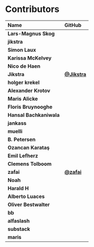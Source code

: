 # Contributors

| Name                    | GitHub                                     |
| :---------------------- | :----------------------------------------- |
| **Lars-Magnus Skog**    |                                            |
| **jikstra**             |                                            |
| **Simon Laux**          |                                            |
| **Karissa McKelvey**    |                                            |
| **Nico de Haen**        |                                            |
| **Jikstra**             | [**@Jikstra**](https://github.com/Jikstra) |
| **holger krekel**       |                                            |
| **Alexander Krotov**    |                                            |
| **Maris Alicke**        |                                            |
| **Floris Bruynooghe**   |                                            |
| **Hansal Bachkaniwala** |                                            |
| **jankass**             |                                            |
| **muelli**              |                                            |
| **B. Petersen**         |                                            |
| **Ozancan Karataş**     |                                            |
| **Emil Lefherz**        |                                            |
| **Clemens Tolboom**     |                                            |
| **zafai**               | [**@zafai**](https://github.com/zafai)     |
| **Noah**                |                                            |
| **Harald H**            |                                            |
| **Alberto Luaces**      |                                            |
| **Oliver Bestwalter**   |                                            |
| **bb**                  |                                            |
| **alfaslash**           |                                            |
| **substack**            |                                            |
| **maris**               |                                            |
